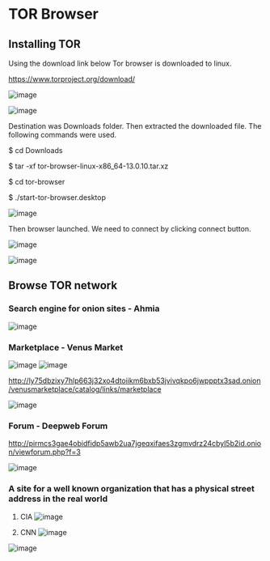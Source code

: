 # TOR Browser

## Installing TOR

Using the download link below Tor browser is downloaded to linux.

https://www.torproject.org/download/

![image](https://github.com/Ruwan0127/rumarkdown/assets/144318600/de4f258a-85e8-4166-b4b0-3bfb97f549e0)

![image](https://github.com/Ruwan0127/rumarkdown/assets/144318600/6781ff77-a242-41f5-a159-64dc070263c3)

  
Destination was Downloads folder. Then extracted the downloaded file.
The following commands were used.

$ cd Downloads

$ tar -xf tor-browser-linux-x86_64-13.0.10.tar.xz

$ cd tor-browser

$ ./start-tor-browser.desktop

![image](https://github.com/Ruwan0127/rumarkdown/assets/144318600/a2bbb604-a161-4dce-ada3-bf1b85b3aa04)


Then browser launched. We need to connect by clicking connect button.

![image](https://github.com/Ruwan0127/rumarkdown/assets/144318600/bbc3fe45-74a4-4f93-8aa1-1c8dee467463)


![image](https://github.com/Ruwan0127/rumarkdown/assets/144318600/a651c849-b291-4539-aa51-df55aadeef2e)



## Browse TOR network

### Search engine for onion sites - Ahmia

![image](https://github.com/Ruwan0127/rumarkdown/assets/144318600/d05ac253-4719-4e6e-9660-ce2b80798903)

### Marketplace - Venus Market

![image](https://github.com/Ruwan0127/rumarkdown/assets/144318600/e7074a6d-2eeb-4155-b263-055fb7bf8d01)
![image](https://github.com/Ruwan0127/rumarkdown/assets/144318600/0df28d84-152c-4c9e-a71e-b4dd9ae06e81)


http://ly75dbzixy7hlp663j32xo4dtoiikm6bxb53jvivqkpo6jwppptx3sad.onion/venusmarketplace/catalog/links/marketplace

![image](https://github.com/Ruwan0127/rumarkdown/assets/144318600/bd255349-3e47-4a8e-bfa0-a22e57119000)

### Forum - Deepweb Forum

http://pirmcs3gae4obidfidp5awb2ua7jgeqxifaes3zgmvdrz24cbyl5b2id.onion/viewforum.php?f=3

![image](https://github.com/Ruwan0127/rumarkdown/assets/144318600/85248e15-d585-48ea-adb2-1acdb9a6a945)

### A site for a well known organization that has a physical street address in the real world

1. CIA
![image](https://github.com/Ruwan0127/rumarkdown/assets/144318600/b4a0f83a-787e-45eb-9ebb-4d11b8cfc055)

2. CNN
![image](https://github.com/Ruwan0127/rumarkdown/assets/144318600/b5395c3c-b554-48db-97ed-e3077f90d0e0)

![image](https://github.com/Ruwan0127/rumarkdown/assets/144318600/0d7db48d-05f0-4bf1-bf6e-18877b5cb292)
  

